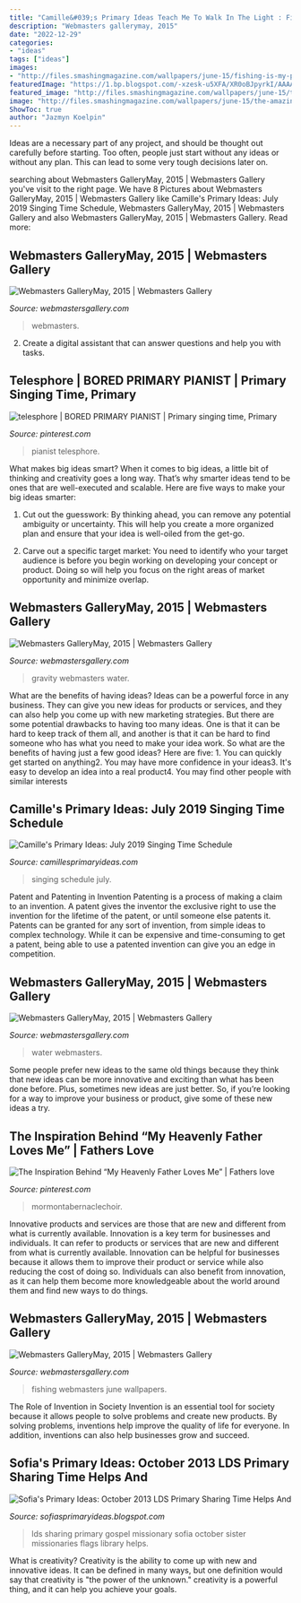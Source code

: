 ```yaml
---
title: "Camille&#039;s Primary Ideas Teach Me To Walk In The Light : Fishing Webmasters June Wallpapers"
description: "Webmasters gallerymay, 2015"
date: "2022-12-29"
categories:
- "ideas"
tags: ["ideas"]
images:
- "http://files.smashingmagazine.com/wallpapers/june-15/fishing-is-my-passion/cal/june-15-fishing-is-my-passion-cal-1024x1024.jpg"
featuredImage: "https://1.bp.blogspot.com/-xzesk-u5XFA/XR0oBJpyrkI/AAAAAAAADh4/im7jJwel5NYELrt_1a92rVdk0UhqlERsQCPcBGAYYCw/s1600/Cover.jpg"
featured_image: "http://files.smashingmagazine.com/wallpapers/june-15/the-amazing-water-park/nocal/june-15-the-amazing-water-park-nocal-1280x960.jpg"
image: "http://files.smashingmagazine.com/wallpapers/june-15/the-amazing-water-park/nocal/june-15-the-amazing-water-park-nocal-800x600.jpg"
ShowToc: true
author: "Jazmyn Koelpin"
---
```



Ideas are a necessary part of any project, and should be thought out carefully before starting. Too often, people just start without any ideas or without any plan. This can lead to some very tough decisions later on.

	

		
searching about Webmasters GalleryMay, 2015 | Webmasters Gallery you've visit to the right page. We have 8 Pictures about Webmasters GalleryMay, 2015 | Webmasters Gallery like Camille&#039;s Primary Ideas: July 2019 Singing Time Schedule, Webmasters GalleryMay, 2015 | Webmasters Gallery and also Webmasters GalleryMay, 2015 | Webmasters Gallery. Read more:
		
    
## Webmasters GalleryMay, 2015 | Webmasters Gallery

<img loading=lazy src="http://files.smashingmagazine.com/wallpapers/june-15/the-amazing-water-park/nocal/june-15-the-amazing-water-park-nocal-800x600.jpg" onerror="this.onerror=null;this.src='https://tse2.mm.bing.net/th?id=OIP.Cyk4m9lJD6BRAjwCWxGlEgHaFj&amp;pid=15.1';" alt="Webmasters GalleryMay, 2015 | Webmasters Gallery">

_Source: webmastersgallery.com_

>webmasters. 

	

2. Create a digital assistant that can answer questions and help you with tasks.

    
## Telesphore | BORED PRIMARY PIANIST | Primary Singing Time, Primary

<img loading=lazy src="https://i.pinimg.com/originals/27/73/fc/2773fc102a87e18e198d7baba7f6f87b.jpg" onerror="this.onerror=null;this.src='https://tse2.mm.bing.net/th?id=OIP.h743Alg724nucnrdIvdOpgAAAA&amp;pid=15.1';" alt="telesphore | BORED PRIMARY PIANIST | Primary singing time, Primary">

_Source: pinterest.com_

>pianist telesphore. 

	

What makes big ideas smart?
When it comes to big ideas, a little bit of thinking and creativity goes a long way. That’s why smarter ideas tend to be ones that are well-executed and scalable. Here are five ways to make your big ideas smarter:
1. Cut out the guesswork: By thinking ahead, you can remove any potential ambiguity or uncertainty. This will help you create a more organized plan and ensure that your idea is well-oiled from the get-go.

2. Carve out a specific target market: You need to identify who your target audience is before you begin working on developing your concept or product. Doing so will help you focus on the right areas of market opportunity and minimize overlap.


    
## Webmasters GalleryMay, 2015 | Webmasters Gallery

<img loading=lazy src="http://files.smashingmagazine.com/wallpapers/june-15/the-amazing-water-park/nocal/june-15-the-amazing-water-park-nocal-2560x1440.jpg" onerror="this.onerror=null;this.src='https://tse4.mm.bing.net/th?id=OIP.mXzhDCfPPdlJOnknK4owfwHaEK&amp;pid=15.1';" alt="Webmasters GalleryMay, 2015 | Webmasters Gallery">

_Source: webmastersgallery.com_

>gravity webmasters water. 

	

What are the benefits of having ideas?
Ideas can be a powerful force in any business. They can give you new ideas for products or services, and they can also help you come up with new marketing strategies. But there are some potential drawbacks to having too many ideas. One is that it can be hard to keep track of them all, and another is that it can be hard to find someone who has what you need to make your idea work. So what are the benefits of having just a few good ideas? Here are five: 1. You can quickly get started on anything2. You may have more confidence in your ideas3. It's easy to develop an idea into a real product4. You may find other people with similar interests
    
## Camille&#039;s Primary Ideas: July 2019 Singing Time Schedule

<img loading=lazy src="https://1.bp.blogspot.com/-xzesk-u5XFA/XR0oBJpyrkI/AAAAAAAADh4/im7jJwel5NYELrt_1a92rVdk0UhqlERsQCPcBGAYYCw/s1600/Cover.jpg" onerror="this.onerror=null;this.src='https://tse1.mm.bing.net/th?id=OIP.lvUG9W1I5Nm9BFOoRvTlpwHaHC&amp;pid=15.1';" alt="Camille&#039;s Primary Ideas: July 2019 Singing Time Schedule">

_Source: camillesprimaryideas.com_

>singing schedule july. 

	

Patent and Patenting in Invention
Patenting is a process of making a claim to an invention. A patent gives the inventor the exclusive right to use the invention for the lifetime of the patent, or until someone else patents it. Patents can be granted for any sort of invention, from simple ideas to complex technology. While it can be expensive and time-consuming to get a patent, being able to use a patented invention can give you an edge in competition.

    
## Webmasters GalleryMay, 2015 | Webmasters Gallery

<img loading=lazy src="http://files.smashingmagazine.com/wallpapers/june-15/the-amazing-water-park/nocal/june-15-the-amazing-water-park-nocal-1280x960.jpg" onerror="this.onerror=null;this.src='https://tse1.mm.bing.net/th?id=OIP.zjH1QsTj0tM5MkoqdZlUWQHaFj&amp;pid=15.1';" alt="Webmasters GalleryMay, 2015 | Webmasters Gallery">

_Source: webmastersgallery.com_

>water webmasters. 

	

Some people prefer new ideas to the same old things because they think that new ideas can be more innovative and exciting than what has been done before. Plus, sometimes new ideas are just better. So, if you’re looking for a way to improve your business or product, give some of these new ideas a try.

    
## The Inspiration Behind “My Heavenly Father Loves Me” | Fathers Love

<img loading=lazy src="https://i.pinimg.com/originals/88/d7/0d/88d70d78345e7d13625956c8b76695c8.png" onerror="this.onerror=null;this.src='https://tse1.mm.bing.net/th?id=OIP.3bSyN6rs90QHLWDsjErFTwHaHa&amp;pid=15.1';" alt="The Inspiration Behind “My Heavenly Father Loves Me” | Fathers love">

_Source: pinterest.com_

>mormontabernaclechoir. 

	

Innovative products and services are those that are new and different from what is currently available.
Innovation is a key term for businesses and individuals. It can refer to products or services that are new and different from what is currently available. Innovation can be helpful for businesses because it allows them to improve their product or service while also reducing the cost of doing so. Individuals can also benefit from innovation, as it can help them become more knowledgeable about the world around them and find new ways to do things.

    
## Webmasters GalleryMay, 2015 | Webmasters Gallery

<img loading=lazy src="http://files.smashingmagazine.com/wallpapers/june-15/fishing-is-my-passion/cal/june-15-fishing-is-my-passion-cal-1024x1024.jpg" onerror="this.onerror=null;this.src='https://tse2.mm.bing.net/th?id=OIP.y8T0HvmU4MSHLiGuXEzHowHaHa&amp;pid=15.1';" alt="Webmasters GalleryMay, 2015 | Webmasters Gallery">

_Source: webmastersgallery.com_

>fishing webmasters june wallpapers. 

	

The Role of Invention in Society
Invention is an essential tool for society because it allows people to solve problems and create new products. By solving problems, inventions help improve the quality of life for everyone. In addition, inventions can also help businesses grow and succeed.

    
## Sofia&#039;s Primary Ideas: October 2013 LDS Primary Sharing Time Helps And

<img loading=lazy src="http://3.bp.blogspot.com/-wE1jxgQPUEk/UjunCCWYtvI/AAAAAAAAAvY/HgNrk7hI2LE/s1600/sister-missionaries-263025-gallery.jpg" onerror="this.onerror=null;this.src='https://tse3.mm.bing.net/th?id=OIP.qZzfuXoYDWETQGgcURkNgwHaE7&amp;pid=15.1';" alt="Sofia&#039;s Primary Ideas: October 2013 LDS Primary Sharing Time Helps And">

_Source: sofiasprimaryideas.blogspot.com_

>lds sharing primary gospel missionary sofia october sister missionaries flags library helps. 

	

What is creativity?
Creativity is the ability to come up with new and innovative ideas. It can be defined in many ways, but one definition would say that creativity is "the power of the unknown." creativity is a powerful thing, and it can help you achieve your goals.

